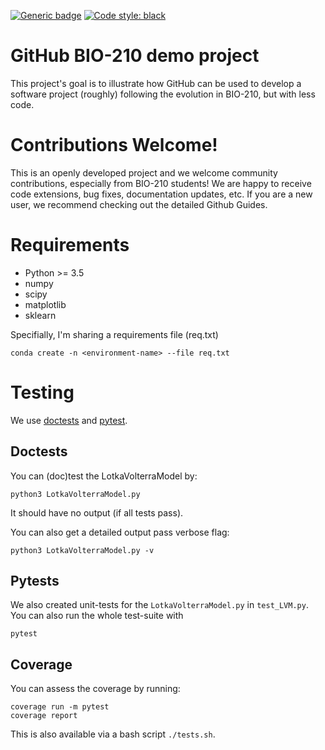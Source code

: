 [![Generic badge](https://img.shields.io/badge/Contributions-Welcome-brightgreen.svg)](README.md)
<a href="https://github.com/psf/black"><img alt="Code style: black" src="https://img.shields.io/badge/code%20style-black-000000.svg"></a>

# GitHub BIO-210 demo project 

This project's goal is to illustrate how GitHub can be used to develop a software project (roughly) following the evolution in BIO-210, but with less code.  

# Contributions Welcome! 

This is an openly developed project and we welcome community contributions, especially from BIO-210 students!
We are happy to receive code extensions, bug fixes, documentation updates, etc.
If you are a new user, we recommend checking out the detailed Github Guides.

# Requirements

- Python >= 3.5
- numpy
- scipy 
- matplotlib
- sklearn 

Specifially, I'm sharing a requirements file (req.txt)

`conda create -n <environment-name> --file req.txt`


# Testing

We use [doctests](https://docs.python.org/3/library/doctest.html) and [pytest](https://docs.pytest.org/en/6.2.x/contents.html). 

## Doctests

You can (doc)test the LotkaVolterraModel by:

```python3 LotkaVolterraModel.py ```

It should have no output (if all tests pass). 

You can also get a detailed output pass verbose flag:

```python3 LotkaVolterraModel.py -v```

## Pytests 

We also created unit-tests for the `LotkaVolterraModel.py` in `test_LVM.py`. You can also run the whole test-suite with 

```pytest```

## Coverage 

You can assess the coverage by running:

```
coverage run -m pytest
coverage report
```

This is also available via a bash script `./tests.sh`.